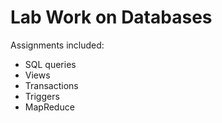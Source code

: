 # Lab Work on Databases

Assignments included:
- SQL queries
- Views
- Transactions
- Triggers
- MapReduce


